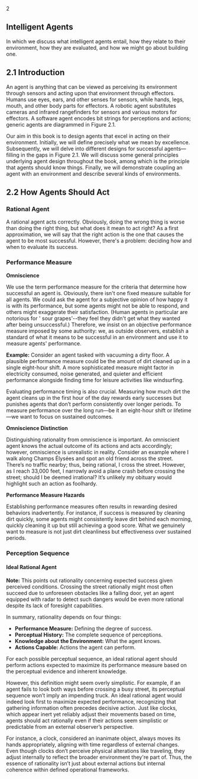 
2

## Intelligent Agents

In which we discuss what intelligent agents entail, how they relate to their environment, how they are evaluated, and how we might go about building one.

## 2.1 Introduction

An agent is anything that can be viewed as perceiving its environment through sensors and acting upon that environment through effectors. Humans use eyes, ears, and other senses for sensors, while hands, legs, mouth, and other body parts for effectors. A robotic agent substitutes cameras and infrared rangefinders for sensors and various motors for effectors. A software agent encodes bit strings for perceptions and actions; generic agents are diagrammed in Figure 2.1.

Our aim in this book is to design agents that excel in acting on their environment. Initially, we will define precisely what we mean by excellence. Subsequently, we will delve into different designs for successful agents—filling in the gaps in Figure 2.1. We will discuss some general principles underlying agent design throughout the book, among which is the principle that agents should know things. Finally, we will demonstrate coupling an agent with an environment and describe several kinds of environments.

## 2.2 How Agents Should Act

### Rational Agent

A rational agent acts correctly. Obviously, doing the wrong thing is worse than doing the right thing, but what does it mean to act right? As a first approximation, we will say that the right action is the one that causes the agent to be most successful. However, there's a problem: deciding how and when to evaluate its success.

### Performance Measure

**Omniscience**

We use the term performance measure for the criteria that determine how successful an agent is. Obviously, there isn't one fixed measure suitable for all agents. We could ask the agent for a subjective opinion of how happy it is with its performance, but some agents might not be able to respond, and others might exaggerate their satisfaction. (Human agents in particular are notorious for ' sour grapes'--they feel they didn't get what they wanted after being unsuccessful.) Therefore, we insist on an objective performance measure imposed by some authority: we, as outside observers, establish a standard of what it means to be successful in an environment and use it to measure agents' performance.

**Example:** Consider an agent tasked with vacuuming a dirty floor. A plausible performance measure could be the amount of dirt cleaned up in a single eight-hour shift. A more sophisticated measure might factor in electricity consumed, noise generated, and quieter and efficient performance alongside finding time for leisure activities like windsurfing.

Evaluating performance timing is also crucial. Measuring how much dirt the agent cleans up in the first hour of the day rewards early successes but punishes agents that don’t perform consistently over longer periods. To measure performance over the long run—be it an eight-hour shift or lifetime—we want to focus on sustained outcomes.

**Omniscience Distinction**

Distinguishing rationality from omniscience is important. An omniscient agent knows the actual outcome of its actions and acts accordingly; however, omniscience is unrealistic in reality. Consider an example where I walk along Champs Élysées and spot an old friend across the street. There’s no traffic nearby; thus, being rational, I cross the street. However, as I reach 33,000 feet, I narrowly avoid a plane crash before crossing the street; should I be deemed irrational? It’s unlikely my obituary would highlight such an action as foolhardy.

**Performance Measure Hazards**

Establishing performance measures often results in rewarding desired behaviors inadvertently. For instance, if success is measured by cleaning dirt quickly, some agents might consistently leave dirt behind each morning, quickly cleaning it up but still achieving a good score. What we genuinely want to measure is not just dirt cleanliness but effectiveness over sustained periods.

### Perception Sequence

#### Ideal Rational Agent

**Note:** This points out rationality concerning expected success given perceived conditions. Crossing the street rationally might most often succeed due to unforeseen obstacles like a falling door, yet an agent equipped with radar to detect such dangers would be even more rational despite its lack of foresight capabilities.

In summary, rationality depends on four things:

- **Performance Measure:** Defining the degree of success.
- **Perceptual History:** The complete sequence of perceptions.
- **Knowledge about the Environment:** What the agent knows.
- **Actions Capable:** Actions the agent can perform.

For each possible perceptual sequence, an ideal rational agent should perform actions expected to maximize its performance measure based on the perceptual evidence and inherent knowledge.

However, this definition might seem overly simplistic. For example, if an agent fails to look both ways before crossing a busy street, its perceptual sequence won’t imply an impending truck. An ideal rational agent would indeed look first to maximize expected performance, recognizing that gathering information often precedes decisive action. Just like clocks, which appear inert yet reliably adjust their movements based on time, agents should act rationally even if their actions seem simplistic or predictable from an external observer’s perspective.

For instance, a clock, considered an inanimate object, always moves its hands appropriately, aligning with time regardless of external changes. Even though clocks don’t perceive physical alterations like traveling, they adjust internally to reflect the broader environment they're part of. Thus, the essence of rationality isn’t just about external actions but internal coherence within defined operational frameworks.